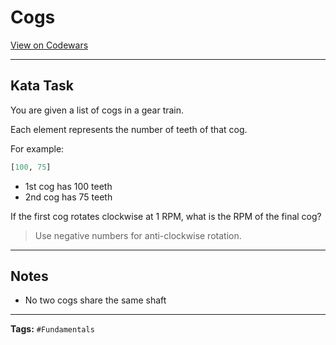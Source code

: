 # Cogs

[View on Codewars](https://www.codewars.com/kata/59e1b9ce7997cbecb9000014/python)

---

## Kata Task
You are given a list of cogs in a gear train.

Each element represents the number of teeth of that cog.

For example:
```python
[100, 75]
```
- 1st cog has 100 teeth
- 2nd cog has 75 teeth

If the first cog rotates clockwise at 1 RPM, what is the RPM of the final cog?

> Use negative numbers for anti-clockwise rotation.

---

## Notes
- No two cogs share the same shaft

---

**Tags:** `#Fundamentals`